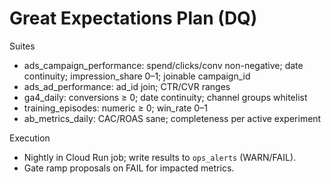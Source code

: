 # Great Expectations Plan (DQ)

Suites
- ads_campaign_performance: spend/clicks/conv non-negative; date continuity; impression_share 0–1; joinable campaign_id
- ads_ad_performance: ad_id join; CTR/CVR ranges
- ga4_daily: conversions ≥ 0; date continuity; channel groups whitelist
- training_episodes: numeric ≥ 0; win_rate 0–1
- ab_metrics_daily: CAC/ROAS sane; completeness per active experiment

Execution
- Nightly in Cloud Run job; write results to `ops_alerts` (WARN/FAIL).
- Gate ramp proposals on FAIL for impacted metrics.

